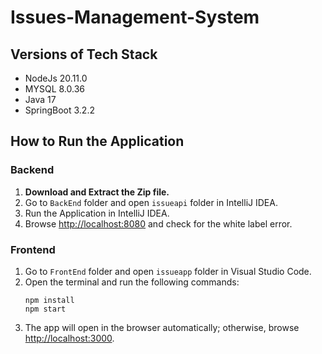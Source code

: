 # Issues-Management-System

## Versions of Tech Stack
- NodeJs 20.11.0
- MYSQL 8.0.36
- Java 17
- SpringBoot 3.2.2

## How to Run the Application

### Backend
1. **Download and Extract the Zip file.**
2. Go to `BackEnd` folder and open `issueapi` folder in IntelliJ IDEA.
3. Run the Application in IntelliJ IDEA.
4. Browse [http://localhost:8080](http://localhost:8080) and check for the white label error.

### Frontend
1. Go to `FrontEnd` folder and open `issueapp` folder in Visual Studio Code.
2. Open the terminal and run the following commands:
    ```
    npm install
    npm start
    ```
3. The app will open in the browser automatically; otherwise, browse [http://localhost:3000](http://localhost:3000).

